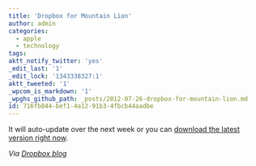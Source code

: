 ```yaml
---
title: 'Dropbox for Mountain Lion'
author: admin
categories:
  - apple
  - technology
tags: 
aktt_notify_twitter: 'yes'
_edit_last: '1'
_edit_lock: '1343338327:1'
aktt_tweeted: '1'
_wpcom_is_markdown: '1'
_wpghs_github_path: _posts/2012-07-26-dropbox-for-mountain-lion.md
id: 716fb844-bef1-4a12-91b3-4fbcb44aadbe
---
```

<p>It will auto-update over the next week or you can <a href="http://www.dropbox.com/install">download the latest version right now</a>.</p>
<p><em>Via <a href="http://blog.dropbox.com/index.php/dropbox-for-mountain-lion/">Dropbox blog</a></em></p>
